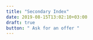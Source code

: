 ```yaml
---
title: "Secondary Index"
date: 2019-08-15T13:02:10+03:00
draft: true
button: " Ask for an offer "
---
```



